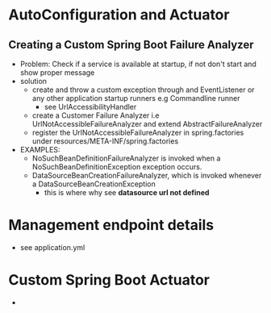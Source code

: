 # AutoConfiguration and Actuator

## Creating a Custom Spring Boot Failure Analyzer
- Problem: Check if a service is available at startup, if not don't start and show proper message
- solution
  - create and throw a custom exception through and EventListener or any other application startup runners e.g Commandline runner
    - see UrlAccessibilityHandler
  - create a Customer Failure Analyzer i.e UrlNotAccessibleFailureAnalyzer and extend AbstractFailureAnalyzer<CustomException>
  - register the UrlNotAccessibleFailureAnalyzer in spring.factories under resources/META-INF/spring.factories
- EXAMPLES: 
  - NoSuchBeanDefinitionFailureAnalyzer is invoked when a NoSuchBeanDefinitionException exception occurs.
  - DataSourceBeanCreationFailureAnalyzer, which is invoked whenever a DataSourceBeanCreationException
    - this is where why see **datasource url not defined**

# Management endpoint details
- see application.yml

# Custom Spring Boot Actuator
- 